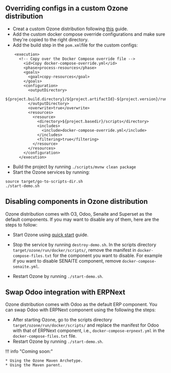 ## Overriding configs in a custom Ozone distribution

- Creat a custom Ozone distribution following [this](https://docs.ozone-his.com/create-distro/) guide.
- Add the custom docker compose override configurations and make sure they're copied to the right directory.
- Add the build step in the `pom.xml`file for the custom configs:

```
    <execution>
      <!-- Copy over the Docker Compose override file -->
        <id>Copy docker-compose-override.yml</id>
        <phase>process-resources</phase>
        <goals>
          <goal>copy-resources</goal>
        </goals>
        <configuration>
          <outputDirectory>
            ${project.build.directory}/${project.artifactId}-${project.version}/run/docker/
          </outputDirectory>
          <overwrite>true</overwrite>
          <resources>
            <resource>
              <directory>${project.basedir}/scripts</directory>
              <includes>
                <include>docker-compose-override.yml</include>
              </includes>
              <filtering>true</filtering>
            </resource>
          </resources>
        </configuration>
      </execution>
```

- Build the project by running `./scripts/mvnw clean package`
- Start the Ozone services by running: 
```
source target/go-to-scripts-dir.sh
./start-demo.sh
```

## Disabling components in Ozone distribution

Ozone distribution comes with O3, Odoo, Senaite and Superset as the default components. If you may want to disable any of them, here are the steps to follow:

 - Start Ozone using [quick start](https://docs.ozone-his.com/) guide.

 - Stop the service by running `destroy-demo.sh`. In the scripts directory `target/ozone/run/docker/scripts/`, remove the manifest in `docker-compose-files.txt` for the component you want to disable. For example if you want to disable SENAITE component, remove `docker-compose-senaite.yml`.
 - Restart Ozone by running `./start-demo.sh`.

## Swap Odoo integration with ERPNext

 Ozone distribution comes with Odoo as the default ERP component. You can swap Odoo with ERPNext component using the following the steps:

  - After starting Ozone, go to the scripts directory `target/ozone/run/docker/scripts/` and replace the manifest for Odoo with that of ERPNext component, i.e., `docker-compose-erpnext.yml` in the `docker-compose-files.txt` file.
  - Restart Ozone by running `./start-demo.sh`.

!!! info "Coming soon:"

    * Using the Ozone Maven Archetype.
    * Using the Maven parent.
